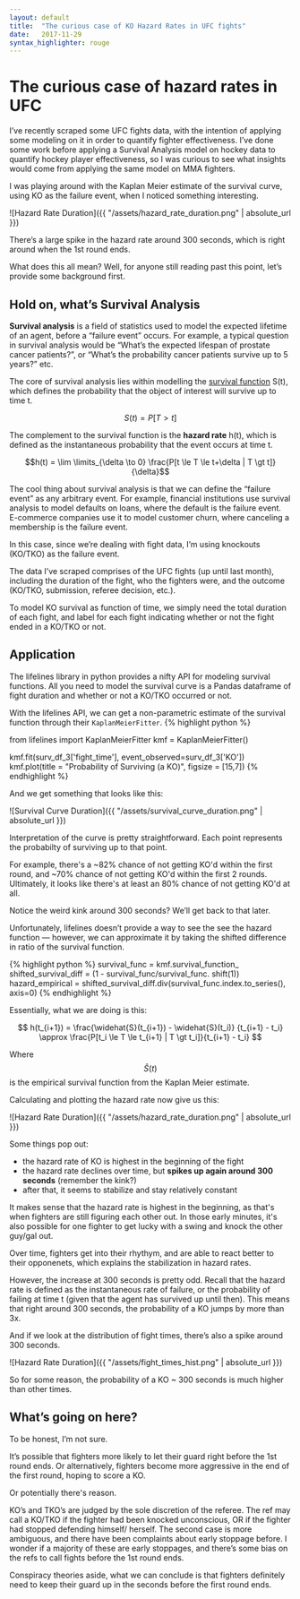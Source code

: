 ```yaml
---
layout: default
title:  "The curious case of KO Hazard Rates in UFC fights"
date:   2017-11-29 
syntax_highlighter: rouge
---
```

<script type="text/javascript"
    src="http://cdn.mathjax.org/mathjax/latest/MathJax.js?config=TeX-AMS-MML_HTMLorMML">
</script>

# The curious case of hazard rates in UFC

I’ve recently scraped some UFC fights data, with the intention of applying some modeling on it in order to quantify fighter effectiveness. I’ve done some work before applying a Survival Analysis model on hockey data to quantify hockey player effectiveness, so I was curious to see what insights would come from applying the same model on MMA fighters.

I was playing around with the Kaplan Meier estimate of the survival curve, using KO as the failure event, when I noticed something interesting.

![Hazard Rate Duration]({{ "/assets/hazard_rate_duration.png" | absolute_url }})


There’s a large spike in the hazard rate around 300 seconds, which is right around when the 1st round ends.

What does this all mean? Well, for anyone still reading past this point, let’s provide some background first.



## Hold on, what’s Survival Analysis

**Survival analysis** is a field of statistics used to model the expected lifetime of an agent, before a “failure event” occurs. For example, a typical question in survival analysis would be “What’s the expected lifespan of prostate cancer patients?”, or “What’s the probability cancer patients survive up to 5 years?” etc.

The core of survival analysis lies within modelling the [survival function](https://en.wikipedia.org/wiki/Survival_function)  S(t), which defines the probability that the object of interest will survive up to time t.

$$S(t) = P[T \gt t]$$


The complement to the survival function is the **hazard rate** h(t), which is defined as the instantaneous probability that the event occurs at time t.

$$h(t) =  \lim \limits_{\delta \to 0} \frac{P[t \le T \le t+\delta  |  T \gt t]}{\delta}$$ 

The cool thing about survival analysis is that we can define the “failure event” as any arbitrary event. For example, financial institutions use survival analysis to model defaults on loans, where the default is the failure event. E-commerce companies use it to model customer churn, where canceling a membership is the failure event.

In this case, since we’re dealing with fight data, I’m using knockouts (KO/TKO) as the failure event.

The data I’ve scraped comprises of the UFC fights (up until last month), including the duration of the fight, who the fighters were, and the outcome (KO/TKO, submission, referee decision, etc.).

To model KO survival as function of time, we simply need the total duration of each fight, and label for each fight indicating whether or not the fight ended in a KO/TKO or not.

## Application

The lifelines library in python provides a nifty API for modeling survival functions. All you need to model the survival curve is a Pandas dataframe of fight duration and whether or not a KO/TKO occurred or not.

With the lifelines API, we can get a non-parametric estimate of the survival function through their `KaplanMeierFitter`.
{% highlight python %}

from lifelines import KaplanMeierFitter
kmf = KaplanMeierFitter()

kmf.fit(surv_df_3['fight_time'], event_observed=surv_df_3['KO'])
kmf.plot(title = "Probability of Surviving (a KO)", figsize = [15,7])
{% endhighlight %}

And we get something that looks like this:

![Survival Curve Duration]({{ "/assets/survival_curve_duration.png" | absolute_url }})


Interpretation of the curve is pretty straightforward. Each point represents the probabilty of surviving up to that point.

For example, there's a ~82% chance of not getting KO'd within the first round, and ~70% chance of not getting KO'd within the first 2 rounds. Ultimately, it looks like there's at least an 80% chance of not getting KO'd at all.

Notice the weird kink around 300 seconds? We’ll get back to that later.

Unfortunately, lifelines doesn’t provide a way to see the see the hazard function — however, we can approximate it by taking the shifted difference in ratio of the survival function.

{% highlight python %}
survival_func = kmf.survival_function_
shifted_survival_diff = (1 - survival_func/survival_func. shift(1))
hazard_empirical = shifted_survival_diff.div(survival_func.index.to_series(), axis=0)
{% endhighlight %}


Essentially, what we are doing is this:

$$ h(t_{i+1}) = \frac{\widehat{S}(t_{i+1}) - \widehat{S}(t_i)} {t_{i+1} - t_i}  \approx \frac{P[t_i \le T \le t_{i+1}  |  T \gt t_i]}{t_{i+1} - t_i} $$

Where $$\widehat{S}(t)$$ is the empirical survival function from the Kaplan Meier estimate.



Calculating and plotting the hazard rate now give us this:

![Hazard Rate Duration]({{ "/assets/hazard_rate_duration.png" | absolute_url }})

Some things pop out:
- the hazard rate of KO is highest in the beginning of the fight
- the hazard rate declines over time, but **spikes up again around 300 seconds** (remember the kink?)
- after that, it seems to stabilize and stay relatively constant

It makes sense that the hazard rate is highest in the beginning, as that's when fighters are still figuring each other out. In those early minutes, it's also possible for one fighter to get lucky with a swing and knock the other guy/gal out.

Over time, fighters get into their rhythym, and are able to react better to their opponenets, which explains the stabilization in hazard rates.

However, the increase at 300 seconds is pretty odd. Recall that the hazard rate is defined as the instantaneous rate of failure, or the probability of failing at time t (given that the agent has survived up until then). This means that right around 300 seconds, the probability of a KO jumps by more than 3x.

And if we look at the distribution of fight times, there’s also a spike around 300 seconds.

![Hazard Rate Duration]({{ "/assets/fight_times_hist.png" | absolute_url }})


So for some reason, the probability of a KO ~ 300 seconds is much higher than other times.

## What’s going on here?

To be honest, I’m not sure.

It’s possible that fighters more likely to let their guard right before the 1st round ends. Or alternatively, fighters become more aggressive in the end of the first round, hoping to score a KO.

Or potentially there's reason.

KO’s and TKO’s are judged by the sole discretion of the referee. The ref may call a KO/TKO if the fighter had been knocked unconscious, OR if the fighter had stopped defending himself/ herself. The second case is more ambiguous, and there have been complaints about early stoppage before. I wonder if a majority of these are early stoppages, and there’s some bias on the refs to call fights before the 1st round ends.

Conspiracy theories aside, what we can conclude is that fighters definitely need to keep their guard up in the seconds before the first round ends.